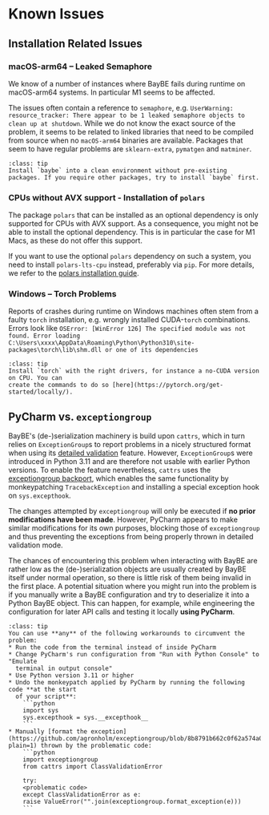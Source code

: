 # Known Issues

## Installation Related Issues

### macOS-arm64 – Leaked Semaphore
We know of a number of instances where BayBE fails during runtime on macOS-arm64
systems. In particular M1 seems to be affected.

The issues often contain a reference to `semaphore`, e.g.
`UserWarning: resource_tracker: There appear to be 1 leaked semaphore objects to clean up at shutdown`. 
While we do not know the exact source of the problem, it seems to be related to linked
libraries that need to be compiled from source when no `macOS-arm64` binaries are
available. Packages that seem to have regular problems are `sklearn-extra`, `pymatgen`
and `matminer`.

```{admonition} Suggested Fix
:class: tip
Install `baybe` into a clean environment without pre-existing
packages. If you require other packages, try to install `baybe` first.
```

### CPUs without AVX support - Installation of `polars`
The package `polars` that can be installed as an optional dependency is only supported for
CPUs with AVX support. As a consequence, you might not be able to install the optional dependency.
This is in particular the case for M1 Macs, as these do not offer this support.

If you want to use the optional `polars` dependency on such a system, you need to install
`polars-lts-cpu` instead, preferably via `pip`. For more details, we refer to the
[polars installation guide](https://docs.pola.rs/user-guide/installation/).

### Windows – Torch Problems
Reports of crashes during runtime on Windows machines often stem from a faulty `torch`
installation, e.g. wrongly installed CUDA-`torch` combinations. Errors look like
`OSError: [WinError 126] The specified module was not found. Error loading 
C:\Users\xxxx\AppData\Roaming\Python\Python310\site-packages\torch\lib\shm.dll or one
of its dependencies`

```{admonition} Suggested Fix
:class: tip
Install `torch` with the right drivers, for instance a no-CUDA version on CPU. You can
create the commands to do so [here](https://pytorch.org/get-started/locally/).
```

## PyCharm vs. `exceptiongroup`

BayBE's (de-)serialization machinery is build upon `cattrs`, which in turn relies on
`ExceptionGroup`s to report problems in a nicely structured format when using its
[detailed validation](https://catt.rs/en/stable/validation.html#detailed-validation)
feature. However, `ExceptionGroup`s were introduced in Python 3.11 and are
therefore not usable with earlier Python versions. To
enable the feature nevertheless, `cattrs` uses the [exceptiongroup
backport](https://pypi.org/project/exceptiongroup/), which enables the same
functionality by monkeypatching `TracebackException` and installing a special
exception hook on `sys.excepthook`.

The changes attempted by `exceptiongroup` will only be executed if **no prior
modifications have been made**. However, PyCharm appears to make similar modifications
for its own purposes, blocking those of `exceptiongroup` and thus preventing the
exceptions from being properly thrown in detailed validation mode.

The chances of encountering this problem when interacting with BayBE are rather low
as the (de-)serialization objects are usually created by BayBE itself under normal
operation, so there is little risk of them being invalid in the first place. A
potential situation where you might run into the problem is if you manually
write a BayBE configuration and try to deserialize it into a Python BayBE object.
This can happen, for example, while engineering the configuration for later API
calls and testing it locally **using PyCharm**.

```{admonition} Suggested Fix
:class: tip
You can use **any** of the following workarounds to circumvent the problem:
* Run the code from the terminal instead of inside PyCharm
* Change PyCharm's run configuration from "Run with Python Console" to "Emulate
  terminal in output console"
* Use Python version 3.11 or higher
* Undo the monkeypatch applied by PyCharm by running the following code **at the start
  of your script**:
    ```python
    import sys
    sys.excepthook = sys.__excepthook__
    ```
* Manually [format the exception](https://github.com/agronholm/exceptiongroup/blob/8b8791b662c0f62a574a09f305cd204dfb0a6a05/README.rst?plain=1) thrown by the problematic code:
    ```python
    import exceptiongroup
    from cattrs import ClassValidationError
    
    try:
    <problematic code>
    except ClassValidationError as e:
    raise ValueError("".join(exceptiongroup.format_exception(e)))
    ```
```